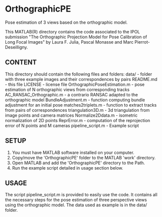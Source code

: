 # OrthographicPE
Pose estimation of 3 views based on the orthographic model.

This MATLAB(R) directory contains the code associated to the IPOL submission "The Orthographic Projection Model for Pose Calibration of Long Focal Images" by Laura F. Julia, Pascal Monasse and Marc Pierrot-Deseilligny.

## CONTENT
This directory should contain the following files and folders:
  data/                         - folder with three example images and their correspondences by pairs
  README.md                     - this file
  LICENSE                       - license file
  OrthographicPoseEstimation.m  - pose estimation of N orthographic views from corresponding tracks
  AC_RANSAC_Orthographic.m      - a contrario RANSAC adapted to the orthographic model
  BundleAdjustment.m            - function computing bundle adjustment for an initial pose
  matches2triplets.m            - function to extract tracks from pairs of correspondences
  triangulation3D.m             - 3d triangulation from image points and camera matrices
  Normalize2Ddata.m             - isometric normalization of 2D points
  ReprError.m                   - computation of  the reprojection error of N points and M cameras
  pipeline_script.m             - Example script

## SETUP
1. You must have MATLAB software installed on your computer.
2. Copy/move the 'OrthographicPE' folder to the MATLAB 'work' directory.
3. Open MATLAB and add the 'OrthographicPE' directory to the Path.
4. Run the example script detailed in usage section below.

## USAGE
The script pipeline_script.m is provided to easily use the code. It contains all the necessary steps for the pose estimation of three perspective views using the  orthographic model. The data used as example is in the data/ folder.

